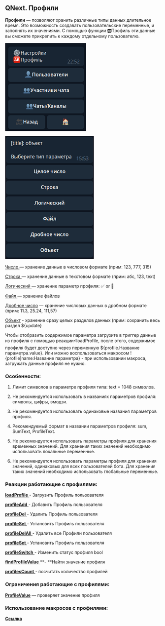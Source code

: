 ## QNext. Профили

**Профили** — позволяют хранить различные типы данных длительное время. Это  возможность создавать пользовательские переменные, и заполнять их значениями. С помощью функции 🆎Профиль эти данные вы сможете прикрепить к каждому отдельному пользователю.

![](./1.png)

![](./2.png)

[Число ](/docs-test/_export/admin/profile-number)— хранение данные в числовом формате (прим: 123, 777, 315)

[Строка ](/docs-test/_export/admin/profile-text)— хранение данные в текстовом формате (прим: абс, 123, text)

[Логический ](/docs-test/_export/admin/profile-bool)— хранение параметр профиля: ✅  or 🚫

[Файл ](/docs-test/_export/admin/profile-file)— хранение файлов

[Дробное число](/docs-test/_export/admin/profile-float) — хранение числовых данных в дробном формате (прим: 11.3, 25.24, 111,57)

[Объект](/docs-test/_export/admin/profile-object) - хранение сразу целых разделов данных (прим: сохранить весь раздел ${update}

Чтобы отобразить содержимое параметра загрузите в триггер данные из профиля с помощью реакции⚡️loadProfile, после этого, содержимое профиля будет доступно через переменную ${profile.Название параметра.value}. Или можно воспользоваться макросом !{profile|name:Название параметра} - при использовании макроса, загружать данные профиля не нужно.
### Особенности:

1. Лимит символов в параметре профиля типа: text = 1048 символов.

2. Не рекомендуется использовать в названиях параметров профиля: символы, цифры, эмодзи.

3. Не рекомендуется использовать одинаковые названия параметров профиля.

4. Рекомендуемый формат в названии параметров профиля: sum, SumText, ProfileText.

5. Не рекомендуется использовать параметры профиля для хранения временных значений. Для хранения таких значений необходимо использовать локальные переменные.

6. Не рекомендуется использовать параметры профиля для хранения значений, одинаковых для всех пользователей бота. Для хранения таких значений необходимо использовать глобальные переменные.


### Реакции работающие с профилями: 

 [**loadProfile** ](/docs-test/_export/reactions/loadprofile)- Загрузить Профиль пользователя

 [**profileAdd** ](/docs-test/_export/reactions/profileadd)- Добавить Профиль пользователя

 [**profileDel** ](/docs-test/_export/reactions/profiledel)- Удалить Профиль пользователя

 [**profileSet** ](/docs-test/_export/reactions/profileset)- Установить Профиль пользователя

 [**profileDelAll** ](/docs-test/_export/reactions/profiledelall)- Удалить все Профили пользователя

 [**profileSet** ](/docs-test/_export/reactions/profileset)- Установить Профиль пользователя

 [**profileSwitch** ](/docs-test/_export/reactions/profileswitch)- Изменить статус профиля bool

 [**findProfileValue** ](/docs-test/_export/reactions/findprofilevalue)**- **Найти значение профиля

 [**profilesCount** ](/docs-test/_export/reactions/profilescount)- посчитать количество профилей
### Ограничения работающие с профилями:

[**ProfileValue**](/docs-test/_export/admin/restrictions-profilevalue) — проверяет значение профиля


### Использование макросов с профилями:

[**Ссылка**](/docs-test/_export/macros/profile)





